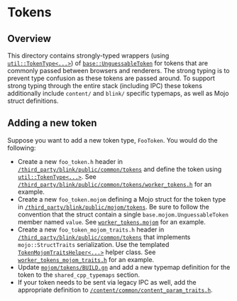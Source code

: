 # Tokens

## Overview

This directory contains strongly-typed wrappers (using
[`util::TokenType<...>`](/base/util/type_safety/token_type.h)) of
[`base::UnguessableToken`](/base/unguessable_token.h)
for tokens that are commonly passed between browsers and renderers. The strong
typing is to prevent type confusion as these tokens are passed around. To support
strong typing through the entire stack (including IPC) these tokens additionally
include `content/` and `blink/` specific typemaps, as well as Mojo struct definitions.

## Adding a new token

Suppose you want to add a new token type, `FooToken`. You would do the following:

 - Create a new `foo_token.h` header in [`/third_party/blink/public/common/tokens`](/third_party/blink/public/common/tokens)
   and define the token using [`util::TokenType<...>`](/base/util/type_safety/token_type.h).
   See [`/third_party/blink/public/common/tokens/worker_tokens.h`](/third_party/blink/public/common/tokens/worker_tokens.h)
   for an example.
 - Create a new `foo_token.mojom` defining a Mojo struct for the token type in
   [`/third_party/blink/public/mojom/tokens`](/third_party/blink/public/mojom/tokens).
   Be sure to follow the convention that the struct contain a single
   `base.mojom.UnguessableToken` member named `value`. See
   [`worker_tokens.mojom`](/third_party/blink/public/mojom/tokens/worker_tokens.mojom) for an example.
 - Create a new `foo_token_mojom_traits.h` header in [`/third_party/blink/public/common/tokens`](/third_party/blink/public/common/tokens)
   that implements `mojo::StructTraits` serialization. Use the templated
   [`TokenMojomTraitsHelper<...>`](/third_party/blink/public/common/token_mojom_traits_helper.h)
   helper class. See [`worker_tokens_mojom_traits.h`](/third_party/blink/public/common/tokens/worker_tokens_mojom_traits.h) for an example.
 - Update [`mojom/tokens/BUILD.gn`](third_party/blink/public/mojom/tokens/BUILD.gn) and add a new
   typemap definition for the token to the `shared_cpp_typemaps` section.
 - If your token needs to be sent via legacy IPC as well, add the appropriate
   definition to [`/content/common/content_param_traits.h`](/content/common/content_param_traits.h).